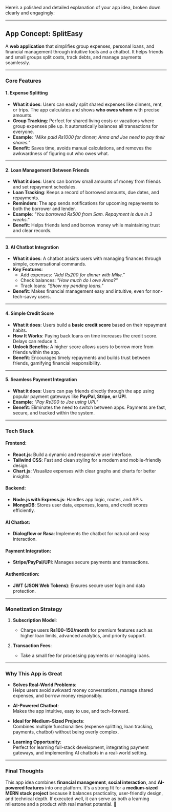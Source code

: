 Here’s a polished and detailed explanation of your app idea, broken down clearly and engagingly:

---

## **App Concept: SplitEasy**  
A **web application** that simplifies group expenses, personal loans, and financial management through intuitive tools and a chatbot. It helps friends and small groups split costs, track debts, and manage payments seamlessly.

---

### **Core Features**  

#### 1. **Expense Splitting**  
   - **What it does**: Users can easily split shared expenses like dinners, rent, or trips. The app calculates and shows **who owes whom** with precise amounts.  
   - **Group Tracking**: Perfect for shared living costs or vacations where group expenses pile up. It automatically balances all transactions for everyone.  
   - **Example**: *"Mike paid Rs1000 for dinner; Anna and Joe need to pay their shares."*  
   - **Benefit**: Saves time, avoids manual calculations, and removes the awkwardness of figuring out who owes what.  

---

#### 2. **Loan Management Between Friends**  
   - **What it does**: Users can borrow small amounts of money from friends and set repayment schedules.  
   - **Loan Tracking**: Keeps a record of borrowed amounts, due dates, and repayments.  
   - **Reminders**: The app sends notifications for upcoming repayments to both the borrower and lender.  
   - **Example**: *"You borrowed Rs500 from Sam. Repayment is due in 3 weeks."*  
   - **Benefit**: Helps friends lend and borrow money while maintaining trust and clear records.  

---

#### 3. **AI Chatbot Integration**  
   - **What it does**: A chatbot assists users with managing finances through simple, conversational commands.  
   - **Key Features**:  
      - Add expenses: *"Add Rs200 for dinner with Mike."*  
      - Check balances: *"How much do I owe Anna?"*  
      - Track loans: *"Show my pending loans."*  
   - **Benefit**: Makes financial management easy and intuitive, even for non-tech-savvy users.  

---

#### 4. **Simple Credit Score**  
   - **What it does**: Users build a **basic credit score** based on their repayment habits.  
   - **How It Works**: Paying back loans on time increases the credit score. Delays can reduce it.  
   - **Unlock Benefits**: A higher score allows users to borrow more from friends within the app.  
   - **Benefit**: Encourages timely repayments and builds trust between friends, gamifying financial responsibility.  

---

#### 5. **Seamless Payment Integration**  
   - **What it does**: Users can pay friends directly through the app using popular payment gateways like **PayPal, Stripe, or UPI**.  
   - **Example**: *"Pay Rs300 to Joe using UPI."*  
   - **Benefit**: Eliminates the need to switch between apps. Payments are fast, secure, and tracked within the system.  

---

### **Tech Stack**  

#### **Frontend**:  
- **React.js**: Build a dynamic and responsive user interface.  
- **Tailwind CSS**: Fast and clean styling for a modern and mobile-friendly design.  
- **Chart.js**: Visualize expenses with clear graphs and charts for better insights.  

#### **Backend**:  
- **Node.js with Express.js**: Handles app logic, routes, and APIs.  
- **MongoDB**: Stores user data, expenses, loans, and credit scores efficiently.  

#### **AI Chatbot**:  
- **Dialogflow or Rasa**: Implements the chatbot for natural and easy interaction.  

#### **Payment Integration**:  
- **Stripe/PayPal/UPI**: Manages secure payments and transactions.  

#### **Authentication**:  
- **JWT (JSON Web Tokens)**: Ensures secure user login and data protection.  

---

### **Monetization Strategy**  

1. **Subscription Model**:  
   - Charge users **Rs100-150/month** for premium features such as higher loan limits, advanced analytics, and priority support.  

2. **Transaction Fees**:  
   - Take a small fee for processing payments or managing loans.  

---

### **Why This App is Great**  

- **Solves Real-World Problems**:  
   Helps users avoid awkward money conversations, manage shared expenses, and borrow money responsibly.  

- **AI-Powered Chatbot**:  
   Makes the app intuitive, easy to use, and tech-forward.  

- **Ideal for Medium-Sized Projects**:  
   Combines multiple functionalities (expense splitting, loan tracking, payments, chatbot) without being overly complex.  

- **Learning Opportunity**:  
   Perfect for learning full-stack development, integrating payment gateways, and implementing AI chatbots in a real-world setting.  

---

### **Final Thoughts**  
This app idea combines **financial management**, **social interaction**, and **AI-powered features** into one platform. It's a strong fit for a **medium-sized MERN stack project** because it balances practicality, user-friendly design, and technical depth. If executed well, it can serve as both a learning milestone and a product with real market potential. 🚀